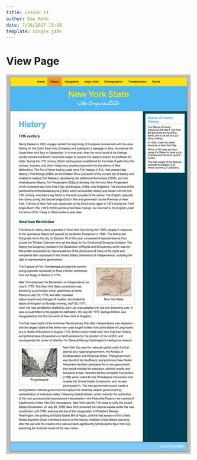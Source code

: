 ```yaml
---
title: Lesson 11
author: Dan Hahn
date: 7/26/2017 15:00
template: single.jade
---
```


# View Page

![](../pages/final-project1.png)
